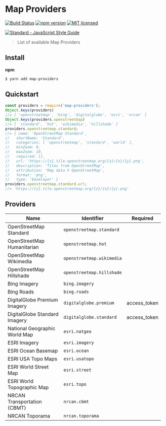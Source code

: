 # Map Providers

[![Build Status](https://travis-ci.org/DenisCarriere/map-providers.svg?branch=master)](https://travis-ci.org/DenisCarriere/map-providers)
[![npm version](https://badge.fury.io/js/map-providers.svg)](https://badge.fury.io/js/map-providers)
[![MIT licensed](https://img.shields.io/badge/license-MIT-blue.svg)](https://raw.githubusercontent.com/DenisCarriere/map-providers/master/LICENSE)

[![Standard - JavaScript Style Guide](https://cdn.rawgit.com/feross/standard/master/badge.svg)](https://github.com/feross/standard)

> List of available Map Providers

## Install

**npm**

```bash
$ yarn add map-providers
```

## Quickstart

```javascript
const providers = require('map-providers');
Object.keys(providers)
//= [ 'openstreetmap', 'bing', 'digitalglobe', 'esri', 'nrcan' ]
Object.keys(providers.openstreetmap)
//= [ 'standard', 'hot', 'wikimedia', 'hillshade' ]
providers.openstreetmap.standard;
//= { name: 'OpenStreetMap Standard',
//   shortName: 'Standard',
//   categories: [ 'openstreetmap', 'standard', 'world' ],
//   minZoom: 0,
//   maxZoom: 19,
//   required: [],
//   url: 'https://{s}.tile.openstreetmap.org/{z}/{x}/{y}.png',
//   description: 'Tiles from OpenStreetMap',
//   attribution: 'Map data © OpenStreetMap',
//   format: 'png',
//   type: 'baselayer' }
providers.openstreetmap.standard.url;
//= 'https://{s}.tile.openstreetmap.org/{z}/{x}/{y}.png'
```

## Providers

| Name                          | Identifier                | Required        |
| ----------------------------- | ------------------------- |---------------- |
| OpenStreetMap Standard        | `openstreetmap.standard`  |                 |
| OpenStreetMap Humanitarian    | `openstreetmap.hot`       |                 |
| OpenStreetMap Wikimedia       | `openstreetmap.wikimedia` |                 |
| OpenStreetMap Hillshade       | `openstreetmap.hillshade` |                 |
| Bing Imagery                  | `bing.imagery`            |                 |
| Bing Roads                    | `bing.roads`              |                 |
| DigitalGlobe Premium Imagery  | `digitalglobe.premium`    | access_token    |
| DigitalGlobe Standard Imagery | `digitalglobe.standard`   | access_token    |
| National Geographic World Map | `esri.natgeo`             |                 |
| ESRI Imagery                  | `esri.imagery`            |                 |
| ESRI Ocean Basemap            | `esri.ocean`              |                 |
| ESRI USA Topo Maps            | `esri.usatopo`            |                 |
| ESRI World Street Map         | `esri.street`             |                 |
| ESRI World Topographic Map    | `esri.topo`               |                 |
| NRCAN Transportation (CBMT)   | `nrcan.cbmt`              |                 |
| NRCAN Toporama                | `nrcan.toporama`          |                 |
